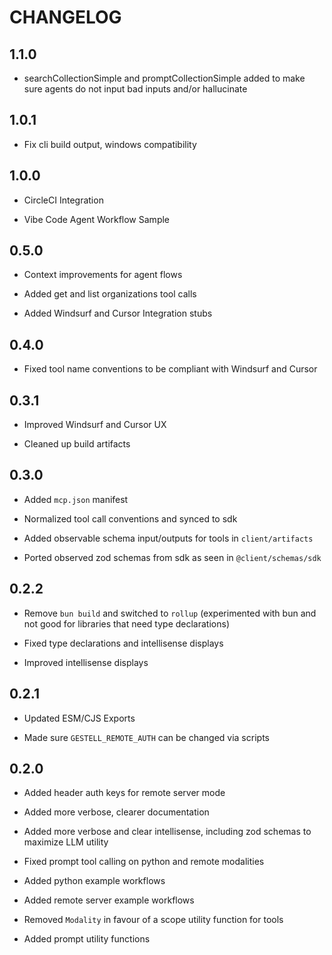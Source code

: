 # CHANGELOG

## 1.1.0

- searchCollectionSimple and promptCollectionSimple added to make sure agents do not input bad inputs and/or hallucinate

## 1.0.1

- Fix cli build output, windows compatibility

## 1.0.0

- CircleCI Integration

- Vibe Code Agent Workflow Sample

## 0.5.0

- Context improvements for agent flows

- Added get and list organizations tool calls

- Added Windsurf and Cursor Integration stubs

## 0.4.0

- Fixed tool name conventions to be compliant with Windsurf and Cursor

## 0.3.1

- Improved Windsurf and Cursor UX

- Cleaned up build artifacts

## 0.3.0

- Added `mcp.json` manifest

- Normalized tool call conventions and synced to sdk

- Added observable schema input/outputs for tools in `client/artifacts`

- Ported observed zod schemas from sdk as seen in `@client/schemas/sdk`

## 0.2.2

- Remove `bun build` and switched to `rollup` (experimented with bun and not good for libraries that need type declarations)

- Fixed type declarations and intellisense displays

- Improved intellisense displays

## 0.2.1

- Updated ESM/CJS Exports

- Made sure `GESTELL_REMOTE_AUTH` can be changed via scripts

## 0.2.0

- Added header auth keys for remote server mode

- Added more verbose, clearer documentation

- Added more verbose and clear intellisense, including zod schemas to maximize LLM utility

- Fixed prompt tool calling on python and remote modalities

- Added python example workflows

- Added remote server example workflows

- Removed `Modality` in favour of a scope utility function for tools

- Added prompt utility functions
